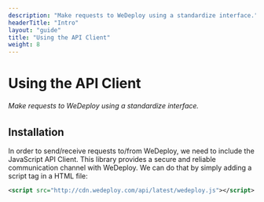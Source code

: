 ```yaml
---
description: "Make requests to WeDeploy using a standardize interface."
headerTitle: "Intro"
layout: "guide"
title: "Using the API Client"
weight: 8
---
```


# Using the API Client

###### Make requests to WeDeploy using a standardize interface.

<article id="1">

## Installation

In order to send/receive requests to/from WeDeploy, we need to include the JavaScript API Client. This library provides a secure and reliable communication channel with WeDeploy. We can do that by simply adding a script tag in a HTML file:

```xml
<script src="http://cdn.wedeploy.com/api/latest/wedeploy.js"></script>
```

</article>